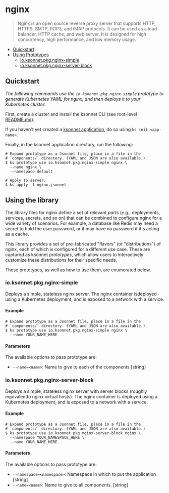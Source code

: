 # nginx

> Nginx is an open source reverse proxy server that supports HTTP, HTTPS, SMTP, POP3, and IMAP protocols. It can be used as a load balancer, HTTP cache, and web server. It is designed for high concurrency, high performance, and low memory usage.

* [Quickstart](#quickstart)
* [Using Prototypes](#using-prototypes)
  * [io.ksonnet.pkg.nginx-simple](#io.ksonnet.pkg.nginx-simple)
  * [io.ksonnet.pkg.nginx-server-block](#io.ksonnet.pkg.nginx-server-block)

## Quickstart

*The following commands use the `io.ksonnet.pkg.nginx-simple` prototype to generate Kubernetes YAML for nginx, and then deploys it to your Kubernetes cluster.*

First, create a cluster and install the ksonnet CLI (see root-level [README.md](rootReadme)).

If you haven't yet created a [ksonnet application](linkToSomewhere), do so using `ks init <app-name>`.

Finally, in the ksonnet application directory, run the following:

```shell
# Expand prototype as a Jsonnet file, place in a file in the
# `components/` directory. (YAML and JSON are also available.)
$ ks prototype use io.ksonnet.pkg.nginx-simple nginx \
  --name nginx \
  --namespace default

# Apply to server.
$ ks apply -f nginx.jsonnet
```

## Using the library

The library files for nginx define a set of relevant *parts* (_e.g._, deployments, services, secrets, and so on) that can be combined to configure nginx for a wide variety of scenarios. For example, a database like Redis may need a secret to hold the user password, or it may have no password if it's acting as a cache.

This library provides a set of pre-fabricated "flavors" (or "distributions") of nginx, each of which is configured for a different use case. These are captured as ksonnet *prototypes*, which allow users to interactively customize these distributions for their specific needs.

These prototypes, as well as how to use them, are enumerated below.

### io.ksonnet.pkg.nginx-simple

Deploys a simple, stateless nginx server. The nginx container isdeployed using a Kubernetes deployment, and is exposed to a network with a
service.

#### Example

```shell
# Expand prototype as a Jsonnet file, place in a file in the
# `components/` directory. (YAML and JSON are also available.)
$ ks prototype use io.ksonnet.pkg.nginx-simple nginx \
  --name YOUR_NAME_HERE
```

#### Parameters

The available options to pass prototype are:

* `--name=<name>`: Name to give to each of the components [string]
### io.ksonnet.pkg.nginx-server-block

Deploys a simple, stateless nginx server with server blocks (roughly equivalentto nginx virtual hosts). The nginx container is deployed using a
Kubernetes deployment, and is exposed to a network with a service.

#### Example

```shell
# Expand prototype as a Jsonnet file, place in a file in the
# `components/` directory. (YAML and JSON are also available.)
$ ks prototype use io.ksonnet.pkg.nginx-server-block nginx \
  --namespace YOUR_NAMESPACE_HERE \
  --name YOUR_NAME_HERE
```

#### Parameters

The available options to pass prototype are:

* `--namespace=<namespace>`: Namespace in which to put the application [string]
* `--name=<name>`: Name to give to all components. [string]


[rootReadme]: https://github.com/ksonnet/mixins
